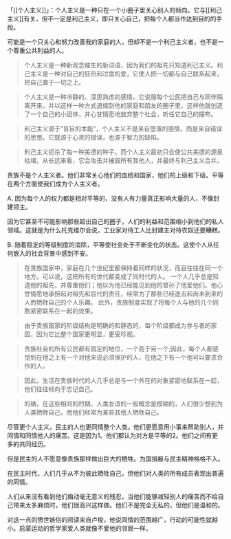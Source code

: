 「[[个人主义]]」：个人主义是一种只在一个小圈子里关心别人的倾向。它与[[利己主义]]有关，但不一定是利己主义，即只关心自己，把每个人都当作达到目的的手段。

可能是一个只关心和努力改善我的家庭的人，但却不是一个利己主义者，也不是一个尊重公共利益的人。

> 个人主义是一种新观念催生的新词语，因为我们的祖先只知道利己主义。利己主义是一种对自己的狂热和过度的爱，它使人把一切都与自己联系起来，把自己置于一切之上。

> 个人主义是一种冷静的、深思熟虑的感情，它说服每个公民把自己与同伴隔离开来，并以这样一种方式退缩到他的家庭和朋友的圈子里，这样他就创造了一个自己的小团体，并心甘情愿地放弃整个社会，听任它自己的摆布。

> 利己主义源于”盲目的本能”，个人主义不是来自堕落的感情，而是来自错误的思想。它既源于心灵的错误，也源于智力的缺陷。

> 利己主义扼杀了每一种美德的种子，而个人主义最初只会使公共美德的源泉枯竭。从长远来看，它会攻击并摧毁所有其他人，并最终与利己主义合并。

贵族不是个人主义者。他们非常关心他们的血统和国家，他们的上级和下级。平等在两个方面使我们成为个人主义者。

A. 因为每个人的权力都是相对平等的，没有人有力量真正影响大量的人，不像封建领主。

因为它甚至不可能影响那些超出自己的圈子，人们的利益和范围缩小到他们的私人领域。这就是为什么托克维尔会说，工业家对待工人比封建主对待农奴还要糟糕。

B. 随着稳定的等级制度的消除，平等使社会处于不断变化的状态。这使个人从任何嵌入的社会背景中感到不安。

> 在贵族国家中，家庭在几个世纪里都保持着同样的状况，而且往往在同一个地方。可以说，这把所有的世代都变成了同时代的人。 一个人几乎总是知道他的祖先，并尊重他们；他以为他已经能见到他的曾孙了他爱他们。他心甘情愿地承担起对祖先和后代的责任，经常为了那些已经逝去和尚未到来的人而牺牲自己的个人乐趣。 此外，贵族制度实现了将每个人与他的几个同胞紧密联系在一起的效果。

> 由于贵族国家的阶级结构是明确的和静态的，每个阶级都成为参与者的家园，因为它比整个国家更明显，更受珍视。

> 贵族社会的所有公民都有固定的地位，一个高于另一个;因此，每个人都感觉到在他之上有一个对他来说必须保护的人，在他之下有一个他可以要求合作的人。

> 因此，生活在贵族时代的人几乎总是与一个外在的对象紧密地联系在一起，他们往往倾向于忘记自己。

> 的确，在这些相同的时期，人类友谊的一般概念是模糊的，人们很少想到为人类牺牲自己，而他们经常为某些其他人牺牲自己。

尽管更个人主义，民主的人也更同情整个人类。他们更愿意用小事来帮助别人，并同情和同情他人的痛苦。这是因为1。他们都认为对方是平等的2。他们之间有更多的共同经历。

但是民主的人不愿意像贵族那样做出巨大的牺牲。为国捐躯与民主精神格格不入。

在民主时代，人们几乎从不为彼此牺牲自己，但他们对人类的所有成员表现出普遍的同情。

人们从来没有看到他们煽动毫无意义的残忍，当他们能够减轻别人的痛苦而不给自己带来太多麻烦时，他们很高兴这样做。他们不是完全无私的，但他们是温和的。

对这一点的愤世嫉俗的阅读来自卢梭，他说同情的范围越广，行动的可能性就越小。启蒙运动的哲学家爱人类就像不爱他的邻居一样。